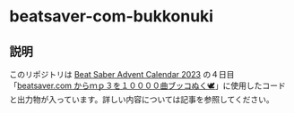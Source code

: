 # beatsaver-com-bukkonuki

## 説明

このリポジトリは [Beat Saber Advent Calendar 2023](https://adventar.org/calendars/8661) の４日目「[beatsaver.com からｍｐ３を１００００曲ブッコぬく🕊](https://qiita.com/akiraak/items/181e5155434b699803c5)」に使用したコードと出力物が入っています。詳しい内容については記事を参照してください。